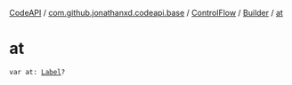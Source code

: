 [CodeAPI](../../../index.md) / [com.github.jonathanxd.codeapi.base](../../index.md) / [ControlFlow](../index.md) / [Builder](index.md) / [at](.)

# at

`var at: `[`Label`](../../-label/index.md)`?`